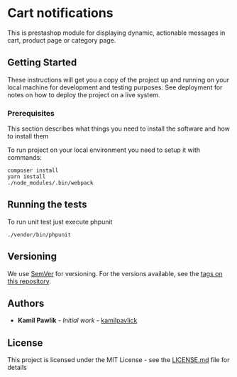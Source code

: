 # Cart notifications

This is prestashop module for displaying dynamic, actionable messages in cart, product page or category page.

## Getting Started

These instructions will get you a copy of the project up and running on your local machine for development and testing purposes. 
See deployment for notes on how to deploy the project on a live system.

### Prerequisites

This section describes what things you need to install the software and how to install them

To run project on your local environment you need to setup it with commands:

```
composer install
yarn install
./node_modules/.bin/webpack
```

## Running the tests

To run unit test just execute phpunit

```
./vendor/bin/phpunit
```

## Versioning

We use [SemVer](http://semver.org/) for versioning. For the versions available, see the [tags on this repository](https://github.com/your/project/tags). 

## Authors

* **Kamil Pawlik** - *Initial work* - [kamilpavlick](https://github.com/kamilpavlick)

## License

This project is licensed under the MIT License - see the [LICENSE.md](LICENSE.md) file for details
